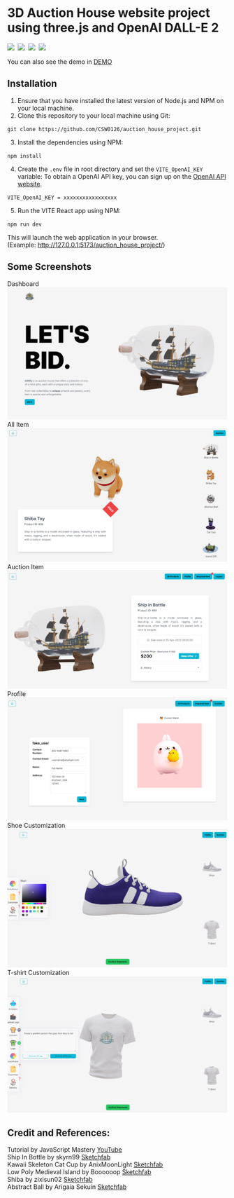 # 3D Auction House website project using three.js and OpenAI DALL-E 2

<img src="https://img.shields.io/badge/ThreeJS-%20-green">&nbsp;
<img src="https://img.shields.io/badge/React-%20-green">&nbsp;
<img src="https://img.shields.io/badge/TailWindCSS-%20-green">&nbsp;
<img src="https://img.shields.io/badge/OpenAI DALL--E 2-%20-green">&nbsp;

You can also see the demo in [DEMO](https://csw0126.github.io/auction_house_project/)
<br>

## Installation
1. Ensure that you have installed the latest version of Node.js and NPM on your local machine.
2. Clone this repository to your local machine using Git:

```
git clone https://github.com/CSW0126/auction_house_project.git
```

3. Install the dependencies using NPM:

```
npm install
```

4. Create the `.env` file in root directory and set the `VITE_OpenAI_KEY` variable:
To obtain a OpenAI API key, you can sign up on the [OpenAI API website](https://platform.openai.com/account/api-keys).

```
VITE_OpenAI_KEY = xxxxxxxxxxxxxxxxx
```

5. Run the VITE React app using NPM:
```
npm run dev
```
This will launch the web application in your browser. 
<br>(Example: http://127.0.0.1:5173/auction_house_project/)

## Some Screenshots
Dashboard
<br>
<img src="Img/main.jpg">
<br>
All Item
<br>
<img src="Img/all.jpg">
<br>
Auction Item
<br>
<img src="Img/bid.jpg">
<br>
Profile
<br>
<img src="Img/profile.jpg">
<br>
Shoe Customization
<br>
<img src="Img/shoe.jpg">
<br>
T-shirt Customization
<br>
<img src="Img/T.jpg">
<br>


## Credit and References:

Tutorial by JavaScript Mastery [YouTube](https://youtu.be/ZqEa8fTxypQ)<br>
Ship In Bottle by skyrn99 [Sketchfab](https://skfb.ly/6VwDq)<br>
Kawaii Skeleton Cat Cup by AnixMoonLight [Sketchfab](https://skfb.ly/oCxsy)<br>
Low Poly Medieval Island by Boooooop [Sketchfab](https://skfb.ly/6uNHF)
<br>
Shiba by zixisun02 [Sketchfab](https://skfb.ly/6WxVW)
<br>
Abstract Ball by Arigaia Sekuin [Sketchfab](https://skfb.ly/6AUX6)
